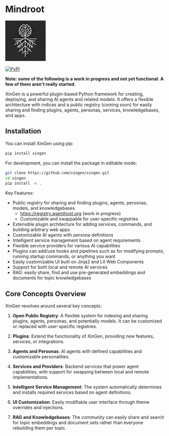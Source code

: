 
Mindroot
======

![Mindroot](src/mindroot/coreplugins/chat/static/mindroot_logo.png)

[![PyPI](https://img.shields.io/pypi/v/xingen)](https://pypi.org/project/xingen/)

**Note: some of the following is a work in progress and not yet functional. A few of them aren't really started.**

XinGen is a powerful plugin-based Python framework for creating, deploying, and sharing AI agents and related models. It offers a flexible architecture with indices and a public registry (coming soon) for easily sharing and finding plugins, agents, personas, services, knowledgebases, and apps.

Installation
------------

You can install XinGen using pip:

```bash
pip install xingen
```

For development, you can install the package in editable mode:

```bash
git clone https://github.com/xingen/xingen.git
cd xingen
pip install -e .
```


Key Features:

- Public registry for sharing and finding plugins, agents, personas, models, and knowledgebases
  - https://registry.agenthost.org (work in progress)
  - Customizable and swappable for user-specific registries
- Extensible plugin architecture for adding services, commands, and building arbitrary web apps
- Customizable AI agents with persona definitions
- Intelligent service management based on agent requirements
- Flexible service providers for various AI capabilities
- Plugins can add/use hooks and pipelines such as for modifying prompts, running startup commands, or anything you want
- Easily customizable UI built on Jinja2 and Lit Web Components
- Support for both local and remote AI services
- RAG: easily share, find and use pre-generated embeddings and documents for topic knowledgebases

Core Concepts Overview
----------------------

XinGen revolves around several key concepts:

1. **Open Public Registry**: A flexible system for indexing and sharing plugins, agents, personas, and potentially models. It can be customized or replaced with user-specific registries.

2. **Plugins**: Extend the functionality of XinGen, providing new features, services, or integrations.

3. **Agents and Personas**: AI agents with defined capabilities and customizable personalities.

4. **Services and Providers**: Backend services that power agent capabilities, with support for swapping between local and remote implementations.

5. **Intelligent Service Management**: The system automatically determines and installs required services based on agent definitions.

6. **UI Customization**: Easily modifiable user interface through theme overrides and injections.

7. **RAG and Knowledgebases**: The community can easily share and search for topic embeddings and document sets rather than everyone rebuilding them per topic.

